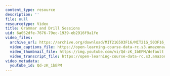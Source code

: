 ```yaml
---
content_type: resource
description: ''
file: null
resourcetype: Video
title: Grammar and Drill Sessions
uid: 6a052dfe-7676-79ec-1939-eb2916f9a1fe
video_files:
  archive_url: https://archive.org/download/MIT21G503F16/MIT21G_503F16_track03_en_300k.mp4
  video_captions_file: https://open-learning-course-data-rc.s3.amazonaws.com/21g-503-japanese-iii-fall-2019/ed03bbda5b955410b0ef9c7ff93de35a_Qd-zK_1bEPM.vtt
  video_thumbnail_file: https://img.youtube.com/vi/Qd-zK_1bEPM/default.jpg
  video_transcript_file: https://open-learning-course-data-rc.s3.amazonaws.com/21g-503-japanese-iii-fall-2019/ea75e3cd84a830692b4ad89a05642cba_Qd-zK_1bEPM.pdf
video_metadata:
  youtube_id: Qd-zK_1bEPM
---
```

